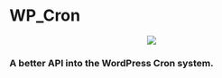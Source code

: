 # WP_Cron

<p align="center"><img src="https://ideea.co.uk/static/wp_cron.png"></p>

### A better API into the WordPress Cron system.